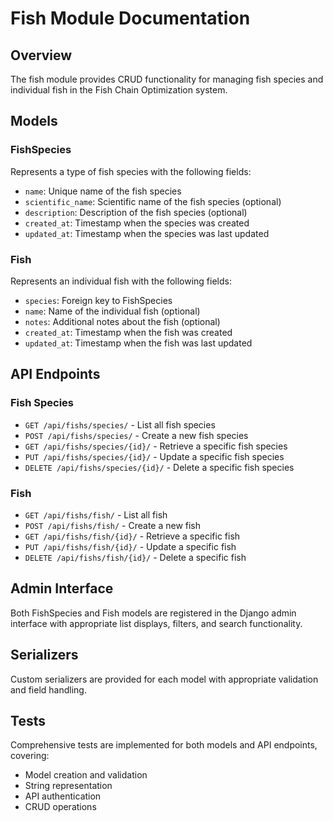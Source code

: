 # Fish Module Documentation

## Overview

The fish module provides CRUD functionality for managing fish species and individual fish in the Fish Chain Optimization system.

## Models

### FishSpecies

Represents a type of fish species with the following fields:

- `name`: Unique name of the fish species
- `scientific_name`: Scientific name of the fish species (optional)
- `description`: Description of the fish species (optional)
- `created_at`: Timestamp when the species was created
- `updated_at`: Timestamp when the species was last updated

### Fish

Represents an individual fish with the following fields:

- `species`: Foreign key to FishSpecies
- `name`: Name of the individual fish (optional)
- `notes`: Additional notes about the fish (optional)
- `created_at`: Timestamp when the fish was created
- `updated_at`: Timestamp when the fish was last updated

## API Endpoints

### Fish Species

- `GET /api/fishs/species/` - List all fish species
- `POST /api/fishs/species/` - Create a new fish species
- `GET /api/fishs/species/{id}/` - Retrieve a specific fish species
- `PUT /api/fishs/species/{id}/` - Update a specific fish species
- `DELETE /api/fishs/species/{id}/` - Delete a specific fish species

### Fish

- `GET /api/fishs/fish/` - List all fish
- `POST /api/fishs/fish/` - Create a new fish
- `GET /api/fishs/fish/{id}/` - Retrieve a specific fish
- `PUT /api/fishs/fish/{id}/` - Update a specific fish
- `DELETE /api/fishs/fish/{id}/` - Delete a specific fish

## Admin Interface

Both FishSpecies and Fish models are registered in the Django admin interface with appropriate list displays, filters, and search functionality.

## Serializers

Custom serializers are provided for each model with appropriate validation and field handling.

## Tests

Comprehensive tests are implemented for both models and API endpoints, covering:

- Model creation and validation
- String representation
- API authentication
- CRUD operations
